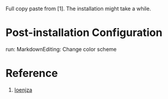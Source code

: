 <!-- # ⚡️.dotfiles | batteries included dotfile configurations

## sublime text 3 setup
This directory contains the information required to get your sublime text 3 setup for the config file in this folder.

## install (macOS)
Installing should be like 3 steps:

- Download & install [Sublime Text 3](https://www.sublimetext.com/3) and make sure it runs.
- Close Sublime Text 3
- Run the script `./install-step1` to configure Package Control and the desired packages. Once you launch sublime to continue the package installation, you can press ctrl + \` to see package installation progress. You may need to restart Sublime once as there could be dependencies that require a hard reboot of the app :|  
- Once the console output shows something like `ignored packages updated to: ["Vintage"]`, the package installation is done and you can continue to run step2.
- Close Sublime Text 3
- Run the script `./install-step2` to configure user settings.

Done! -->
Full copy paste from [1].
The installation might take a while.
# Post-installation Configuration 
run: 
MarkdownEditing: Change color scheme

# Reference
1. [loenjza](https://github.com/leonjza/dotfiles/tree/master/SublimeText)
<!-- 2. [Jamie's post](https://engageinteractive.co.uk/blog/getting-setup-on-sublime-text-3-2017-edition) -->
<!-- 3.[ijy](https://gist.github.com/ijy/7399688) -->
